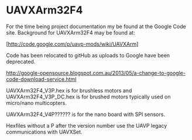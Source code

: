UAVXArm32F4
===========

For the time being project documentation my be found at the Google Code site. Background for UAVXArm32F4 may be found at: 

[http://code.google.com/p/uavp-mods/wiki/UAVXArm]

Code has been relocated to gitHub as uploads to Google have been deprecated.

http://google-opensource.blogspot.com.au/2013/05/a-change-to-google-code-download-service.html

UAVXArm32F4_V3P.hex is for brushless motors and UAVXArm32F4_V3P_DC.hex is for brushed motors typically used on micro/nano multicopters.

UAVXArm32F4_V4P?????? is for the nano board with SPI sensors.

Hexfiles without a P after the version number use the UAVP legacy communications with UAVXSet.

